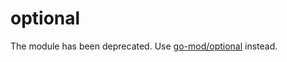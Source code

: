 # optional

The module has been deprecated.
Use [go-mod/optional](https://github.com/pamburus/go-mod/tree/main/optional) instead.
